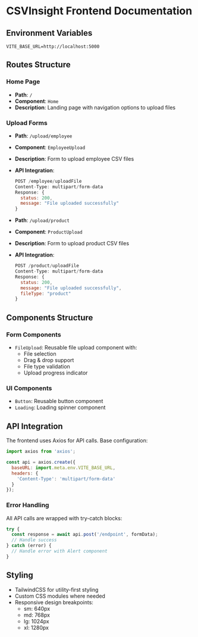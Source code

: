 # CSVInsight Frontend Documentation

## Environment Variables
```env
VITE_BASE_URL=http://localhost:5000
```

## Routes Structure

### Home Page
- **Path**: `/`
- **Component**: `Home`
- **Description**: Landing page with navigation options to upload files

### Upload Forms
- **Path**: `/upload/employee` 
- **Component**: `EmployeeUpload`
- **Description**: Form to upload employee CSV files
- **API Integration**:
  ```javascript
  POST /employee/uploadFile
  Content-Type: multipart/form-data
  Response: {
    status: 200,
    message: "File uploaded successfully"
  }
  ```

- **Path**: `/upload/product`
- **Component**: `ProductUpload`
- **Description**: Form to upload product CSV files
- **API Integration**:
  ```javascript
  POST /product/uploadFile
  Content-Type: multipart/form-data
  Response: {
    status: 200,
    message: "File uploaded successfully",
    fileType: "product"
  }
  ```

## Components Structure


### Form Components
- `FileUpload`: Reusable file upload component with:
  - File selection
  - Drag & drop support
  - File type validation
  - Upload progress indicator

### UI Components
- `Button`: Reusable button component
- `Loading`: Loading spinner component

## API Integration
The frontend uses Axios for API calls. Base configuration:

```javascript
import axios from 'axios';

const api = axios.create({
  baseURL: import.meta.env.VITE_BASE_URL,
  headers: {
    'Content-Type': 'multipart/form-data'
  }
});
```

### Error Handling
All API calls are wrapped with try-catch blocks:
```javascript
try {
  const response = await api.post('/endpoint', formData);
  // Handle success
} catch (error) {
  // Handle error with Alert component
}
```

## Styling
- TailwindCSS for utility-first styling
- Custom CSS modules where needed
- Responsive design breakpoints:
  - sm: 640px
  - md: 768px
  - lg: 1024px
  - xl: 1280px
